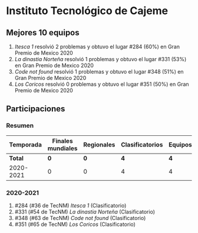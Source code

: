 ---
---

# Instituto Tecnológico de Cajeme

## Mejores 10 equipos

1. _Itesca 1_ resolvió 2 problemas y obtuvo el lugar #284 (60%) en Gran Premio de Mexico 2020
1. _La dinastia Norteña_ resolvió 1 problemas y obtuvo el lugar #331 (53%) en Gran Premio de Mexico 2020
1. _Code not found_ resolvió 1 problemas y obtuvo el lugar #348 (51%) en Gran Premio de Mexico 2020
1. _Los Coricos_ resolvió 0 problemas y obtuvo el lugar #351 (50%) en Gran Premio de Mexico 2020

## Participaciones

### Resumen

| Temporada | Finales mundiales | Regionales | Clasificatorios | Equipos |
| --- | --- | --- | --- | --- |
| **Total** | **0** | **0** | **4** | **4** |
| 2020-2021 | 0 | 0 | 4 | 4 |

### 2020-2021

1. #284 (#36 de TecNM) _Itesca 1_ (Clasificatorio)
1. #331 (#54 de TecNM) _La dinastia Norteña_ (Clasificatorio)
1. #348 (#63 de TecNM) _Code not found_ (Clasificatorio)
1. #351 (#65 de TecNM) _Los Coricos_ (Clasificatorio)



